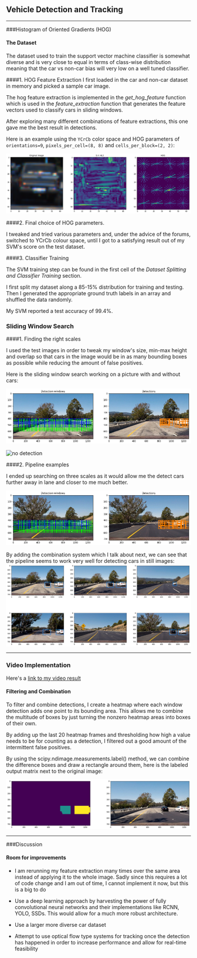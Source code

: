 ﻿
## Vehicle Detection and Tracking

---

###Histogram of Oriented Gradients (HOG)


#### The Dataset
The dataset used to train the support vector machine classifier is somewhat diverse and is very close to equal in terms of class-wise distribution meaning that the car vs non-car bias will very low on a well tuned classifier.

####1. HOG Feature Extraction
I first loaded in the car and non-car dataset in memory and picked a sample car image.

The hog feature extraction is implemented in the *get_hog_feature* function which is used in the *feature_extraction* function that generates the feature vectors used to classify cars in sliding windows.

After exploring many different combinations of feature extractions, this one gave me the best result in detections.

Here is an example using the `YCrCb` color space and HOG parameters of `orientations=9`, `pixels_per_cell=(8, 8)` and `cells_per_block=(2, 2)`:

![HOG example](img/hog_example.png)

####2. Final choice of HOG parameters.

I tweaked and tried various parameters and, under the advice of the forums, switched to YCrCb colour space, until I got to a satisfying result out of my SVM's score on the test dataset. 

####3. Classifier Training

The SVM training step can be found in the first cell of the *Dataset Splitting and Classifier Training* section. 

I first split my dataset along a 85-15% distribution for training and testing. Then I generated the appropriate ground truth labels in an array and shuffled the data randomly. 

My SVM reported a test accuracy of 99.4%.

### Sliding Window Search

####1. Finding the right scales

I used the test images in order to tweak my window's size, min-max height and overlap so that cars in the image would be in as many bounding boxes as possible while reducing the amount of false positives.

Here is the sliding window search working on a picture with and without cars:

![detection](img/positive_detection.png)

![no detection](img/no_detection.png)

####2. Pipeline examples

I ended up searching on three scales as it would allow me the detect cars further away in lane and closer to me much better.

![bounding box around cars](img/boxes.png)

By adding the combination system which I talk about next, we can see that the pipeline seems to work very well for detecting cars in still images:
![car detection](img/car_detection.png)

---

### Video Implementation

Here's a [link to my video result](./output_project_video.mp4)


####  Filtering and Combination

To filter and combine detections, I create a heatmap where each window detection adds one point to its bounding area. This allows me to combine the multitude of boxes by just turning the nonzero heatmap areas into boxes of their own.

By adding up the last 20 heatmap frames and thresholding how high a value needs to be for counting as a detection, I filtered out a good amount of the intermittent false positives.

By using the scipy.ndimage.measurements.label() method, we can combine the difference boxes and draw a rectangle around them, here is the labeled output matrix next to the original image:

![labels](img/labels.png)

---

###Discussion

#### Room for improvements

- I am rerunning my feature extraction many times over the same area instead of applying it to the whole image. Sadly since this requires a lot of code change and I am out of time, I cannot implement it now, but this is a big to do

- Use a deep learning approach by harvesting the power of fully convolutional neural networks and their implementations like RCNN, YOLO, SSDs. This would allow for a much more robust architecture.

- Use a larger more diverse car dataset

- Attempt to use optical flow type systems for tracking once the detection has happened in order to increase performance and allow for real-time feasibility 